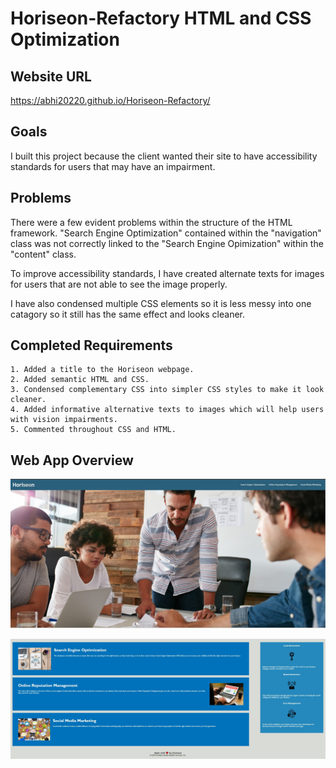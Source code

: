 # Horiseon-Refactory HTML and CSS Optimization

## Website URL
https://abhi20220.github.io/Horiseon-Refactory/

## Goals
I built this project because the client wanted their site to have accessibility standards for users that may have an impairment. 

## Problems 
There were a few evident problems within the structure of the HTML framework. "Search Engine Optimization" contained within the "navigation" class was not correctly linked to the "Search Engine Opimization" within the "content" class.

To improve accessibility standards, I have created alternate texts for images for users that are not able to see the image properly. 

I have also condensed multiple CSS elements so it is less messy into one catagory so it still has the same effect and looks cleaner.  

## Completed Requirements

```
1. Added a title to the Horiseon webpage.
2. Added semantic HTML and CSS.
3. Condensed complementary CSS into simpler CSS styles to make it look cleaner.
4. Added informative alternative texts to images which will help users with vision impairments.
5. Commented throughout CSS and HTML.
```

## Web App Overview

![Horiseon webpage includes a navigational bar, title, main image and cards with texts at the bottom part of the website.](./Develop/assets/images/top-half.jpg)

![Horison lower webpage section.](./Develop/assets/images/lower-half.jpg)
